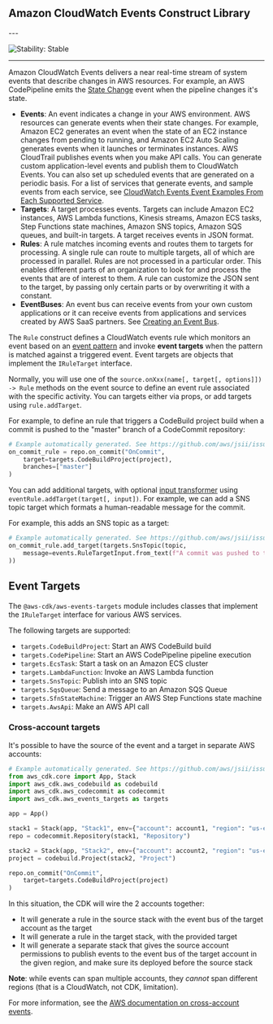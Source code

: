 ## Amazon CloudWatch Events Construct Library

<!--BEGIN STABILITY BANNER-->---


![Stability: Stable](https://img.shields.io/badge/stability-Stable-success.svg?style=for-the-badge)

---
<!--END STABILITY BANNER-->

Amazon CloudWatch Events delivers a near real-time stream of system events that
describe changes in AWS resources. For example, an AWS CodePipeline emits the
[State
Change](https://docs.aws.amazon.com/AmazonCloudWatch/latest/events/EventTypes.html#codepipeline_event_type)
event when the pipeline changes it's state.

* **Events**: An event indicates a change in your AWS environment. AWS resources
  can generate events when their state changes. For example, Amazon EC2
  generates an event when the state of an EC2 instance changes from pending to
  running, and Amazon EC2 Auto Scaling generates events when it launches or
  terminates instances. AWS CloudTrail publishes events when you make API calls.
  You can generate custom application-level events and publish them to
  CloudWatch Events. You can also set up scheduled events that are generated on
  a periodic basis. For a list of services that generate events, and sample
  events from each service, see [CloudWatch Events Event Examples From Each
  Supported
  Service](https://docs.aws.amazon.com/AmazonCloudWatch/latest/events/EventTypes.html).
* **Targets**: A target processes events. Targets can include Amazon EC2
  instances, AWS Lambda functions, Kinesis streams, Amazon ECS tasks, Step
  Functions state machines, Amazon SNS topics, Amazon SQS queues, and built-in
  targets. A target receives events in JSON format.
* **Rules**: A rule matches incoming events and routes them to targets for
  processing. A single rule can route to multiple targets, all of which are
  processed in parallel. Rules are not processed in a particular order. This
  enables different parts of an organization to look for and process the events
  that are of interest to them. A rule can customize the JSON sent to the
  target, by passing only certain parts or by overwriting it with a constant.
* **EventBuses**: An event bus can receive events from your own custom applications
  or it can receive events from applications and services created by AWS SaaS partners.
  See [Creating an Event Bus](https://docs.aws.amazon.com/eventbridge/latest/userguide/create-event-bus.html).

The `Rule` construct defines a CloudWatch events rule which monitors an
event based on an [event
pattern](https://docs.aws.amazon.com/AmazonCloudWatch/latest/events/CloudWatchEventsandEventPatterns.html)
and invoke **event targets** when the pattern is matched against a triggered
event. Event targets are objects that implement the `IRuleTarget` interface.

Normally, you will use one of the `source.onXxx(name[, target[, options]]) -> Rule` methods on the event source to define an event rule associated with
the specific activity. You can targets either via props, or add targets using
`rule.addTarget`.

For example, to define an rule that triggers a CodeBuild project build when a
commit is pushed to the "master" branch of a CodeCommit repository:

```python
# Example automatically generated. See https://github.com/aws/jsii/issues/826
on_commit_rule = repo.on_commit("OnCommit",
    target=targets.CodeBuildProject(project),
    branches=["master"]
)
```

You can add additional targets, with optional [input
transformer](https://docs.aws.amazon.com/AmazonCloudWatchEvents/latest/APIReference/API_InputTransformer.html)
using `eventRule.addTarget(target[, input])`. For example, we can add a SNS
topic target which formats a human-readable message for the commit.

For example, this adds an SNS topic as a target:

```python
# Example automatically generated. See https://github.com/aws/jsii/issues/826
on_commit_rule.add_target(targets.SnsTopic(topic,
    message=events.RuleTargetInput.from_text(f"A commit was pushed to the repository {codecommit.ReferenceEvent.repositoryName} on branch {codecommit.ReferenceEvent.referenceName}")
))
```

## Event Targets

The `@aws-cdk/aws-events-targets` module includes classes that implement the `IRuleTarget`
interface for various AWS services.

The following targets are supported:

* `targets.CodeBuildProject`: Start an AWS CodeBuild build
* `targets.CodePipeline`: Start an AWS CodePipeline pipeline execution
* `targets.EcsTask`: Start a task on an Amazon ECS cluster
* `targets.LambdaFunction`: Invoke an AWS Lambda function
* `targets.SnsTopic`: Publish into an SNS topic
* `targets.SqsQueue`: Send a message to an Amazon SQS Queue
* `targets.SfnStateMachine`: Trigger an AWS Step Functions state machine
* `targets.AwsApi`: Make an AWS API call

### Cross-account targets

It's possible to have the source of the event and a target in separate AWS accounts:

```python
# Example automatically generated. See https://github.com/aws/jsii/issues/826
from aws_cdk.core import App, Stack
import aws_cdk.aws_codebuild as codebuild
import aws_cdk.aws_codecommit as codecommit
import aws_cdk.aws_events_targets as targets

app = App()

stack1 = Stack(app, "Stack1", env={"account": account1, "region": "us-east-1"})
repo = codecommit.Repository(stack1, "Repository")

stack2 = Stack(app, "Stack2", env={"account": account2, "region": "us-east-1"})
project = codebuild.Project(stack2, "Project")

repo.on_commit("OnCommit",
    target=targets.CodeBuildProject(project)
)
```

In this situation, the CDK will wire the 2 accounts together:

* It will generate a rule in the source stack with the event bus of the target account as the target
* It will generate a rule in the target stack, with the provided target
* It will generate a separate stack that gives the source account permissions to publish events
  to the event bus of the target account in the given region,
  and make sure its deployed before the source stack

**Note**: while events can span multiple accounts, they *cannot* span different regions
(that is a CloudWatch, not CDK, limitation).

For more information, see the
[AWS documentation on cross-account events](https://docs.aws.amazon.com/AmazonCloudWatch/latest/events/CloudWatchEvents-CrossAccountEventDelivery.html).
